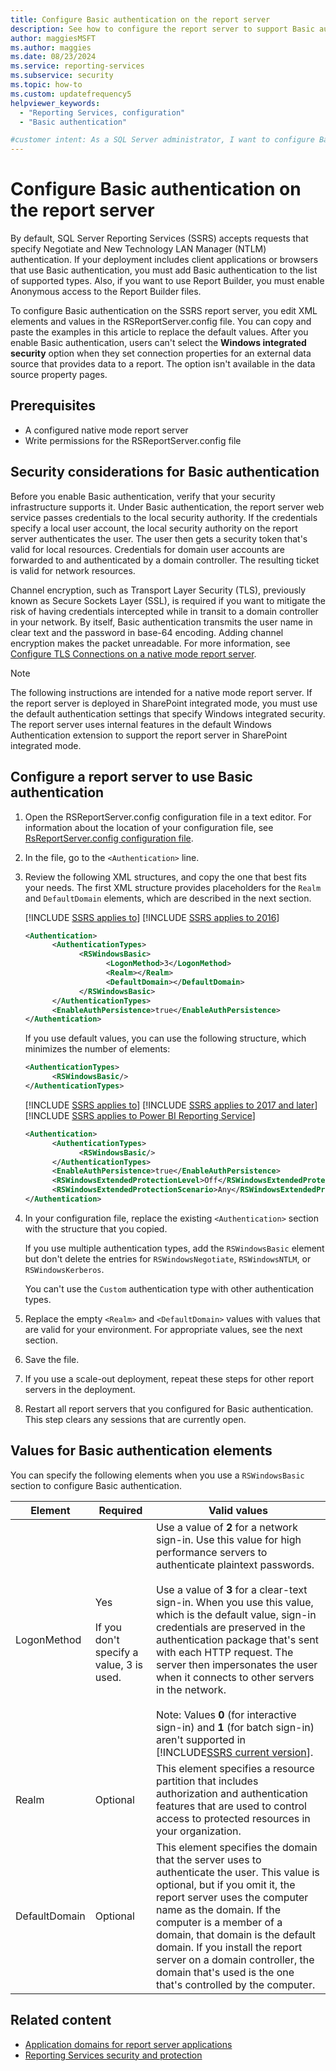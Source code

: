 ```yaml
---
title: Configure Basic authentication on the report server
description: See how to configure the report server to support Basic authentication. View configuration file entries to use to configure Basic authentication options.
author: maggiesMSFT
ms.author: maggies
ms.date: 08/23/2024
ms.service: reporting-services
ms.subservice: security
ms.topic: how-to
ms.custom: updatefrequency5
helpviewer_keywords:
  - "Reporting Services, configuration"
  - "Basic authentication"

#customer intent: As a SQL Server administrator, I want to configure Basic authentication on my report server so that I can accept requests that specify Basic authentication.
---
```

# Configure Basic authentication on the report server

By default, SQL Server Reporting Services (SSRS) accepts requests that specify Negotiate and New Technology LAN Manager (NTLM) authentication. If your deployment includes client applications or browsers that use Basic authentication, you must add Basic authentication to the list of supported types. Also, if you want to use Report Builder, you must enable Anonymous access to the Report Builder files.

To configure Basic authentication on the SSRS report server, you edit XML elements and values in the RSReportServer.config file. You can copy and paste the examples in this article to replace the default values. After you enable Basic authentication, users can't select the **Windows integrated security** option when they set connection properties for an external data source that provides data to a report. The option isn't available in the data source property pages.

## Prerequisites

- A configured native mode report server
- Write permissions for the RSReportServer.config file

## Security considerations for Basic authentication

Before you enable Basic authentication, verify that your security infrastructure supports it. Under Basic authentication, the report server web service passes credentials to the local security authority. If the credentials specify a local user account, the local security authority on the report server authenticates the user. The user then gets a security token that's valid for local resources. Credentials for domain user accounts are forwarded to and authenticated by a domain controller. The resulting ticket is valid for network resources.

Channel encryption, such as Transport Layer Security (TLS), previously known as Secure Sockets Layer (SSL), is required if you want to mitigate the risk of having credentials intercepted while in transit to a domain controller in your network. By itself, Basic authentication transmits the user name in clear text and the password in base-64 encoding. Adding channel encryption makes the packet unreadable. For more information, see [Configure TLS Connections on a native mode report server](../../reporting-services/security/configure-ssl-connections-on-a-native-mode-report-server.md).

> [!NOTE]
> The following instructions are intended for a native mode report server. If the report server is deployed in SharePoint integrated mode, you must use the default authentication settings that specify Windows integrated security. The report server uses internal features in the default Windows Authentication extension to support the report server in SharePoint integrated mode.
  
## Configure a report server to use Basic authentication
  
1. Open the RSReportServer.config configuration file in a text editor. For information about the location of your configuration file, see [RsReportServer.config configuration file](../report-server/rsreportserver-config-configuration-file.md#file-location).
  
1. In the file, go to the `<Authentication>` line.

1. Review the following XML structures, and copy the one that best fits your needs. The first XML structure provides placeholders for the `Realm` and `DefaultDomain` elements, which are described in the next section.

   [!INCLUDE [SSRS applies to](../../includes/ssrs-appliesto.md)] [!INCLUDE [SSRS applies to 2016](../../includes/ssrs-appliesto-2016.md)]

   ```xml
   <Authentication>
         <AuthenticationTypes>
               <RSWindowsBasic>
                     <LogonMethod>3</LogonMethod>
                     <Realm></Realm>
                     <DefaultDomain></DefaultDomain>
               </RSWindowsBasic>
         </AuthenticationTypes>
         <EnableAuthPersistence>true</EnableAuthPersistence>
   </Authentication>
   ```

   If you use default values, you can use the following structure, which minimizes the number of elements:

   ```xml
   <AuthenticationTypes>
         <RSWindowsBasic/>
   </AuthenticationTypes>
   ```

   [!INCLUDE [SSRS applies to](../../includes/ssrs-appliesto.md)] [!INCLUDE [SSRS applies to 2017 and later](../../includes/ssrs-appliesto-2017-and-later.md)] [!INCLUDE [SSRS applies to Power BI Reporting Service](../../includes/ssrs-appliesto-pbirs.md)]

   ```xml
   <Authentication>
         <AuthenticationTypes>
               <RSWindowsBasic/>
         </AuthenticationTypes>
         <EnableAuthPersistence>true</EnableAuthPersistence>
         <RSWindowsExtendedProtectionLevel>Off</RSWindowsExtendedProtectionLevel>
         <RSWindowsExtendedProtectionScenario>Any</RSWindowsExtendedProtectionScenario>
   </Authentication>
   ```

1. In your configuration file, replace the existing `<Authentication>` section with the structure that you copied.

   If you use multiple authentication types, add the `RSWindowsBasic` element but don't delete the entries for `RSWindowsNegotiate`, `RSWindowsNTLM`, or `RSWindowsKerberos`.

   You can't use the `Custom` authentication type with other authentication types.

1. Replace the empty `<Realm>` and `<DefaultDomain>` values with values that are valid for your environment. For appropriate values, see the next section.

1. Save the file.

1. If you use a scale-out deployment, repeat these steps for other report servers in the deployment.

1. Restart all report servers that you configured for Basic authentication. This step clears any sessions that are currently open.

## Values for Basic authentication elements

You can specify the following elements when you use a `RSWindowsBasic` section to configure Basic authentication.

|Element|Required|Valid values|
|-------------|--------------|------------------|
|LogonMethod|Yes<br /><br /> If you don't specify a value, 3 is used.|Use a value of **2** for a network sign-in. Use this value for high performance servers to authenticate plaintext passwords.<br /><br />Use a value of **3** for a clear-text sign-in. When you use this value, which is the default value, sign-in credentials are preserved in the authentication package that's sent with each HTTP request. The server then impersonates the user when it connects to other servers in the network.<br /><br />Note: Values **0** (for interactive sign-in) and **1** (for batch sign-in) aren't supported in [!INCLUDE[SSRS current version](../../includes/ssrscurrent-md.md)].|
|Realm|Optional|This element specifies a resource partition that includes authorization and authentication features that are used to control access to protected resources in your organization.|
|DefaultDomain|Optional|This element specifies the domain that the server uses to authenticate the user. This value is optional, but if you omit it, the report server uses the computer name as the domain. If the computer is a member of a domain, that domain is the default domain. If you install the report server on a domain controller, the domain that's used is the one that's controlled by the computer.|

## Related content

- [Application domains for report server applications](../../reporting-services/report-server/application-domains-for-report-server-applications.md)
- [Reporting Services security and protection](../../reporting-services/security/reporting-services-security-and-protection.md)
  